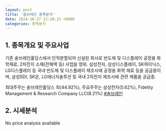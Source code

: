 ```yaml
---
layout: post
title: '솔브레인 종목분석'
date: 2024-10-27 21:20:23 +0900
categories: 종목분석
---
```


## 1. 종목개요 및 주요사업

기존 솔브레인홀딩스에서 인적분할되어 신설된 회사로 반도체 및 디스플레이 공정용 화학재료, 2차전지 소재(전해액 등) 사업을 영위. 삼성전자, 삼성디스플레이, SK하이닉스, LG디스플레이 등 국내 반도체 및 디스플레이 제조사에 공정용 화학 재료 등을 공급중이며, 삼성SDI, SK온, LG에너지솔루션 등 국내 2차전지 제조사에 관련 제품을 공급중.

최대주주는 솔브레인홀딩스 외(44.92%), 주요주주는 삼성전자(5.62%), Fidelity Management & Research Company LLC(8.21%)
[#솔브레인](#)

## 2. 시세분석

No price analysis available
